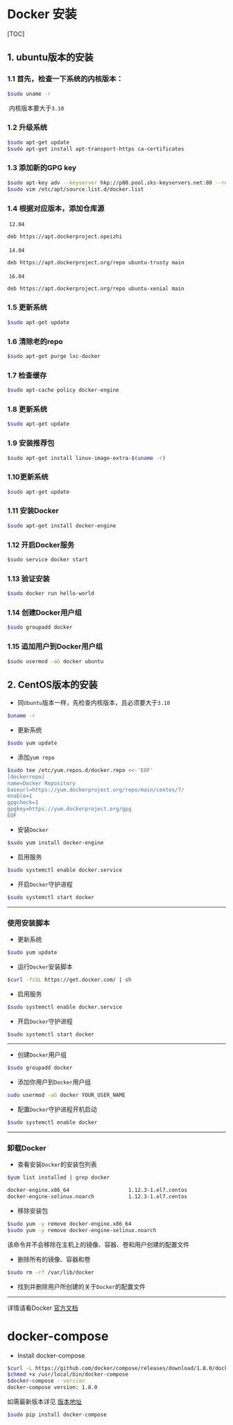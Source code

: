 # Docker 安装

[TOC]

## 1. ubuntu版本的安装

### 1.1 首先，检查一下系统的内核版本：

```bash
$sudo uname -r
```

​	内核版本要大于`3.10`

### 1.2 升级系统

```bash
$sudo apt-get update
$sudo apt-get install apt-transport-https ca-certificates
```

### 1.3 添加新的GPG key

```bash
$sudo apt-key adv --keyserver hkp://p80.pool.sks-keyservers.net:80 --recv-keys 58118E89F3A912897C070ADBF76221572C52609D
$sudo vim /etc/apt/source.list.d/docker.list
```

### 1.4 根据对应版本，添加仓库源

​	`12.04`

```bash
deb https://apt.dockerproject.opeizhi
```

​	`14.04`

```bash
deb https://apt.dockerproject.org/repo ubuntu-trusty main
```

​	`16.04`

```bash
deb https://apt.dockerproject.org/repo ubuntu-xenial main
```

### 1.5 更新系统

```bash
$sudo apt-get update
```

### 1.6 清除老的repo

```bash
$sudo apt-get purge lxc-docker
```

### 1.7 检查缓存

```bash
$sudo apt-cache policy docker-engine
```

### 1.8 更新系统

```bash
$sudo apt-get update
```

### 1.9 安装推荐包

```bash
$sudo apt-get install linux-image-extra-$(uname -r)
```

### 1.10更新系统

```bash
$sudo apt-get update
```

### 1.11 安装Docker

```bash
$sudo apt-get install docker-engine
```

### 1.12 开启Docker服务

```bash
$sudo service docker start
```

### 1.13 验证安装

```bash
$sudo docker run hello-world
```

### 1.14 创建Docker用户组

```bash
$sudo groupadd docker
```

### 1.15 追加用户到Docker用户组

```bash
$sudo usermod -aG docker ubuntu
```

## 2. CentOS版本的安装

- 同`Ubuntu`版本一样，先检查内核版本，且必须要大于`3.10`

```bash
$uname -r
```

- 更新系统

```bash
$sudo yum update
```

- 添加`yum repo`

```bash
$sudo tee /etc/yum.repos.d/docker.repo <<-'EOF'
[dockerrepo]
name=Docker Repository
baseurl=https://yum.dockerproject.org/repo/main/centos/7/
enable=1
gpgcheck=1
gpgkey=https://yum.dockerproject.org/gpg
EOF
```

- 安装`Docker`

```bash
$sudo yum install docker-engine
```

- 启用服务

```bash
$sudo systemctl enable docker.service
```

- 开启`Docker`守护进程

```bash
$sudo systemctl start docker
```

*********************

### 使用安装脚本

- 更新系统

```bash
$sudo yum update
```

- 运行`Docker`安装脚本

```bash
$curl -fsSL https://get.docker.com/ | sh
```

- 启用服务

```bash
$sudo systemctl enable docker.service
```
- 开启`Docker`守护进程

```bash
$sudo systemctl start docker
```

*********************

- 创建`Docker`用户组

```bash
$sudo groupadd docker
```

- 添加你用户到`Docker`用户组

```bash
sudo usermod -aG docker YOUR_USER_NAME
```

- 配置`Docker`守护进程开机启动

```bash
$sudo systemctl enable docker
```

*********************

### 卸载Docker

- 查看安装`Docker`的安装包列表

```bash
$yum list installed | grep docker

docker-engine.x86_64                   1.12.3-1.el7.centos             @dockerrepo
docker-engine-selinux.noarch           1.12.3-1.el7.centos             @dockerrepo
```

- 移除安装包

```bash
$sudo yum -y remove docker-engine.x86_64
$sudo yum -y remove docker-engine-selinux.noarch
```

该命令并不会移除在主机上的镜像、容器、卷和用户创建的配置文件

- 删除所有的镜像、容器和卷

```bash
$sudo rm -rf /var/lib/docker
```

- 找到并删除用户所创建的关于`Docker`的配置文件

*********************

详情请看Docker [官方文档](https://docs.docker.com/engine/installation/linux/ubuntulinux/)

# docker-compose

- Install docker-compose

```bash
$curl -L https://github.com/docker/compose/releases/download/1.8.0/docker-compose-`uname -s`-`uname -m` > /usr/local/bin/docker-compose
$chmod +x /usr/local/bin/docker-compose
$docker-compose --version
docker-compose version: 1.8.0
```

如需最新版本详见 [版本地址](https://github.com/docker/compose/releases)

```bash
$sudo pip install docker-compose
```
